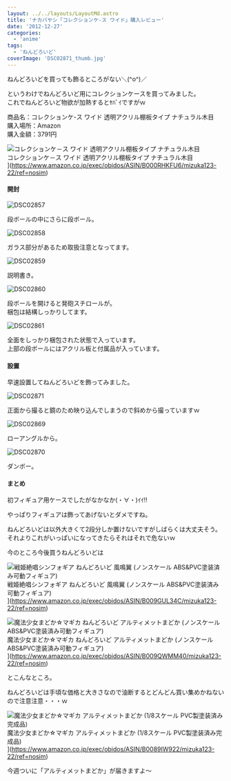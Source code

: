 ```yaml
---
layout: ../../layouts/LayoutMd.astro
title: 'ナカバヤシ「コレクションケ-ス ワイド」購入レビュー'
date: '2012-12-27'
categories:
  - 'anime'
tags:
  - 'ねんどろいど'
coverImage: 'DSC02871_thumb.jpg'
---
```


ねんどろいどを買っても飾るところがない＼(^o^)／

というわけでねんどろいど用にコレクションケースを買ってみました。  
これでねんどろいど物欲が加熱するとﾔﾊﾞｲですがｗ

商品名：コレクションケ-ス ワイド 透明アクリル棚板タイプ ナチュラル木目  
購入場所：Amazon  
購入金額：3791円

![コレクションケ－ス ワイド 透明アクリル棚板タイプ ナチュラル木目](/archive/images/51zL0PPOP6L._SL160_.jpg)  
コレクションケ－ス ワイド 透明アクリル棚板タイプ ナチュラル木目  
](https://www.amazon.co.jp/exec/obidos/ASIN/B000RHKFU6/mizuka123-22/ref=nosim)

#### 開封

![DSC02857](/archive/images/DSC02857_thumb.jpg 'DSC02857')

段ボールの中にさらに段ボール。

![DSC02858](/archive/images/DSC02858_thumb.jpg 'DSC02858')

ガラス部分があるため取扱注意となってます。

![DSC02859](/archive/images/DSC02859_thumb.jpg 'DSC02859')

説明書き。

![DSC02860](/archive/images/DSC02860_thumb.jpg 'DSC02860')

段ボールを開けると発砲スチロールが。  
梱包は結構しっかりしてます。

![DSC02861](/archive/images/DSC02861_thumb.jpg 'DSC02861')

全面をしっかり梱包された状態で入っています。  
上部の段ボールにはアクリル板と付属品が入っています。

#### 設置

早速設置してねんどろいどを飾ってみました。

![DSC02871](/archive/images/DSC02871_thumb.jpg 'DSC02871')

正面から撮ると鏡のため映り込んでしまうので斜めから撮っていますｗ

![DSC02869](/archive/images/DSC02869_thumb.jpg 'DSC02869')

ローアングルから。

![DSC02870](/archive/images/DSC02870_thumb.jpg 'DSC02870')

ダンボー。

#### まとめ

初フィギュア用ケースでしたがなかなか(・∀・)ｲｲ!!

やっぱりフィギュアは飾ってあげないとダメですね。

ねんどろいどは以外大きくて2段分しか置けないですがしばらくは大丈夫そう。  
それよりこれがいっぱいになってきたらそれはそれで危ないｗ

今のところ今後買うねんどろいどは

![戦姫絶唱シンフォギア ねんどろいど 風鳴翼 (ノンスケール ABS&PVC塗装済み可動フィギュア)](/archive/images/51aA4Pc7DEL._SL160_.jpg)  
戦姫絶唱シンフォギア ねんどろいど 風鳴翼 (ノンスケール ABS&PVC塗装済み可動フィギュア)  
](https://www.amazon.co.jp/exec/obidos/ASIN/B009GUL34C/mizuka123-22/ref=nosim)

![魔法少女まどか☆マギカ ねんどろいど アルティメットまどか (ノンスケール ABS&PVC塗装済み可動フィギュア)](/archive/images/51zIXz1D%2B-L._SL160_.jpg)  
魔法少女まどか☆マギカ ねんどろいど アルティメットまどか (ノンスケール ABS&PVC塗装済み可動フィギュア)  
](https://www.amazon.co.jp/exec/obidos/ASIN/B009QWMM40/mizuka123-22/ref=nosim)

とこんなところ。

ねんどろいどは手頃な価格と大きさなので油断するとどんどん買い集めかねないので注意注意・・・ｗ

![魔法少女まどか☆マギカ アルティメットまどか (1/8スケール PVC製塗装済み完成品)](/archive/images/51vSYmlo35L._SL160_.jpg)  
魔法少女まどか☆マギカ アルティメットまどか (1/8スケール PVC製塗装済み完成品)  
](https://www.amazon.co.jp/exec/obidos/ASIN/B0089IW922/mizuka123-22/ref=nosim)

今週ついに「アルティメットまどか」が届きますよ～
